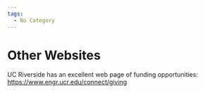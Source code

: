 ```yaml
---
tags:
  - No Category
---
```

# Other Websites

UC Riverside has an excellent web page of funding opportunities:
<https://www.engr.ucr.edu/connect/giving>